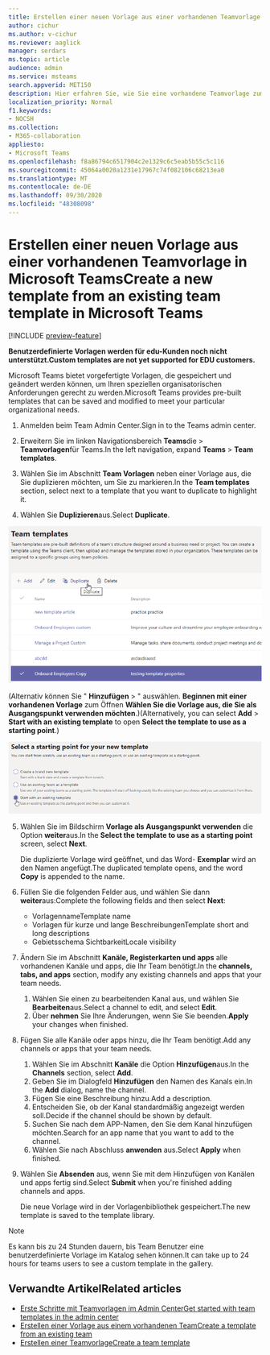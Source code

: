 ```yaml
---
title: Erstellen einer neuen Vorlage aus einer vorhandenen Teamvorlage in Microsoft Teams
author: cichur
ms.author: v-cichur
ms.reviewer: aaglick
manager: serdars
ms.topic: article
audience: admin
ms.service: msteams
search.appverid: MET150
description: Hier erfahren Sie, wie Sie eine vorhandene Teamvorlage zum Erstellen einer neuen Teamvorlage in Microsoft Teams verwenden.
localization_priority: Normal
f1.keywords:
- NOCSH
ms.collection:
- M365-collaboration
appliesto:
- Microsoft Teams
ms.openlocfilehash: f8a86794c6517904c2e1329c6c5eab5b55c5c116
ms.sourcegitcommit: 45064a0020a1231e17967c74f082106c68213ea0
ms.translationtype: MT
ms.contentlocale: de-DE
ms.lasthandoff: 09/30/2020
ms.locfileid: "48308098"
---
```

# <a name="create-a-new-template-from-an-existing-team-template-in-microsoft-teams"></a><span data-ttu-id="a26d0-103">Erstellen einer neuen Vorlage aus einer vorhandenen Teamvorlage in Microsoft Teams</span><span class="sxs-lookup"><span data-stu-id="a26d0-103">Create a new template from an existing team template in Microsoft Teams</span></span>

[!INCLUDE [preview-feature](includes/preview-feature.md)]

<span data-ttu-id="a26d0-104">**Benutzerdefinierte Vorlagen werden für edu-Kunden noch nicht unterstützt.**</span><span class="sxs-lookup"><span data-stu-id="a26d0-104">**Custom templates are not yet supported for EDU customers.**</span></span>

<span data-ttu-id="a26d0-105">Microsoft Teams bietet vorgefertigte Vorlagen, die gespeichert und geändert werden können, um Ihren speziellen organisatorischen Anforderungen gerecht zu werden.</span><span class="sxs-lookup"><span data-stu-id="a26d0-105">Microsoft Teams provides pre-built templates that can be saved and modified to meet your particular organizational needs.</span></span>

1. <span data-ttu-id="a26d0-106">Anmelden beim Team Admin Center.</span><span class="sxs-lookup"><span data-stu-id="a26d0-106">Sign in to the Teams admin center.</span></span>

2. <span data-ttu-id="a26d0-107">Erweitern Sie im linken Navigationsbereich **Teams**die  >  **Teamvorlagen**für Teams.</span><span class="sxs-lookup"><span data-stu-id="a26d0-107">In the left navigation, expand **Teams** > **Team templates**.</span></span>

3. <span data-ttu-id="a26d0-108">Wählen Sie im Abschnitt **Team Vorlagen** neben einer Vorlage aus, die Sie duplizieren möchten, um Sie zu markieren.</span><span class="sxs-lookup"><span data-stu-id="a26d0-108">In the **Team templates** section, select next to a template that you want to duplicate to highlight it.</span></span>

4. <span data-ttu-id="a26d0-109">Wählen Sie **Duplizieren**aus.</span><span class="sxs-lookup"><span data-stu-id="a26d0-109">Select **Duplicate**.</span></span>

![Abbildung des Dialogfelds "Team Vorlagen" mit hervorgehobener Option "hinzufügen"](media/template-duplicate.png)

<span data-ttu-id="a26d0-111">(Alternativ können Sie " **Hinzufügen**  >  " auswählen. **Beginnen mit einer vorhandenen Vorlage** zum Öffnen **Wählen Sie die Vorlage aus, die Sie als Ausgangspunkt verwenden möchten**.)</span><span class="sxs-lookup"><span data-stu-id="a26d0-111">(Alternatively, you can select **Add** > **Start with an existing template** to open **Select the template to use as a starting point**.)</span></span>

![Abbildung des Bildschirms "Startpunkt für Team Vorlagen" mit hervorgehobener Option "mit einer vorhandenen Vorlage beginnen".](media/template-start-existing-template.png)

5. <span data-ttu-id="a26d0-113">Wählen Sie im Bildschirm **Vorlage als Ausgangspunkt verwenden** die Option **weiter**aus.</span><span class="sxs-lookup"><span data-stu-id="a26d0-113">In the **Select the template to use as a starting point** screen, select **Next**.</span></span>

    <span data-ttu-id="a26d0-114">Die duplizierte Vorlage wird geöffnet, und das Word- **Exemplar** wird an den Namen angefügt.</span><span class="sxs-lookup"><span data-stu-id="a26d0-114">The duplicated template opens, and the word **Copy** is appended to the name.</span></span>

6. <span data-ttu-id="a26d0-115">Füllen Sie die folgenden Felder aus, und wählen Sie dann **weiter**aus:</span><span class="sxs-lookup"><span data-stu-id="a26d0-115">Complete the following fields and then select **Next**:</span></span>
    - <span data-ttu-id="a26d0-116">Vorlagenname</span><span class="sxs-lookup"><span data-stu-id="a26d0-116">Template name</span></span>
    - <span data-ttu-id="a26d0-117">Vorlagen für kurze und lange Beschreibungen</span><span class="sxs-lookup"><span data-stu-id="a26d0-117">Template short and long descriptions</span></span>
    - <span data-ttu-id="a26d0-118">Gebietsschema Sichtbarkeit</span><span class="sxs-lookup"><span data-stu-id="a26d0-118">Locale visibility</span></span>  

7. <span data-ttu-id="a26d0-119">Ändern Sie im Abschnitt **Kanäle, Registerkarten und apps** alle vorhandenen Kanäle und apps, die Ihr Team benötigt.</span><span class="sxs-lookup"><span data-stu-id="a26d0-119">In the **channels, tabs, and apps** section, modify any existing channels and apps that your team needs.</span></span>

    1. <span data-ttu-id="a26d0-120">Wählen Sie einen zu bearbeitenden Kanal aus, und wählen Sie **Bearbeiten**aus.</span><span class="sxs-lookup"><span data-stu-id="a26d0-120">Select a channel to edit, and select **Edit**.</span></span>
    2. <span data-ttu-id="a26d0-121">Über **nehmen** Sie Ihre Änderungen, wenn Sie Sie beenden.</span><span class="sxs-lookup"><span data-stu-id="a26d0-121">**Apply** your changes when finished.</span></span>

8. <span data-ttu-id="a26d0-122">Fügen Sie alle Kanäle oder apps hinzu, die Ihr Team benötigt.</span><span class="sxs-lookup"><span data-stu-id="a26d0-122">Add any channels or apps that your team needs.</span></span>

    1. <span data-ttu-id="a26d0-123">Wählen Sie im Abschnitt **Kanäle** die Option **Hinzufügen**aus.</span><span class="sxs-lookup"><span data-stu-id="a26d0-123">In the **Channels** section, select **Add**.</span></span>
    2. <span data-ttu-id="a26d0-124">Geben Sie im Dialogfeld **Hinzufügen** den Namen des Kanals ein.</span><span class="sxs-lookup"><span data-stu-id="a26d0-124">In the **Add** dialog, name the channel.</span></span>
    3. <span data-ttu-id="a26d0-125">Fügen Sie eine Beschreibung hinzu.</span><span class="sxs-lookup"><span data-stu-id="a26d0-125">Add a description.</span></span>
    4. <span data-ttu-id="a26d0-126">Entscheiden Sie, ob der Kanal standardmäßig angezeigt werden soll.</span><span class="sxs-lookup"><span data-stu-id="a26d0-126">Decide if the channel should be shown by default.</span></span>
    5. <span data-ttu-id="a26d0-127">Suchen Sie nach dem APP-Namen, den Sie dem Kanal hinzufügen möchten.</span><span class="sxs-lookup"><span data-stu-id="a26d0-127">Search for an app name that you want to add to the channel.</span></span>
    6. <span data-ttu-id="a26d0-128">Wählen Sie nach Abschluss **anwenden** aus.</span><span class="sxs-lookup"><span data-stu-id="a26d0-128">Select **Apply** when finished.</span></span>

7. <span data-ttu-id="a26d0-129">Wählen Sie **Absenden** aus, wenn Sie mit dem Hinzufügen von Kanälen und apps fertig sind.</span><span class="sxs-lookup"><span data-stu-id="a26d0-129">Select **Submit** when you're finished adding channels and apps.</span></span>

    <span data-ttu-id="a26d0-130">Die neue Vorlage wird in der Vorlagenbibliothek gespeichert.</span><span class="sxs-lookup"><span data-stu-id="a26d0-130">The new template is saved to the template library.</span></span>

> [!Note]
> <span data-ttu-id="a26d0-131">Es kann bis zu 24 Stunden dauern, bis Team Benutzer eine benutzerdefinierte Vorlage im Katalog sehen können.</span><span class="sxs-lookup"><span data-stu-id="a26d0-131">It can take up to 24 hours for teams users to see a custom template in the gallery.</span></span>

## <a name="related-articles"></a><span data-ttu-id="a26d0-132">Verwandte Artikel</span><span class="sxs-lookup"><span data-stu-id="a26d0-132">Related articles</span></span>

- [<span data-ttu-id="a26d0-133">Erste Schritte mit Teamvorlagen im Admin Center</span><span class="sxs-lookup"><span data-stu-id="a26d0-133">Get started with team templates in the admin center</span></span>](get-started-with-teams-templates-in-the-admin-console.md)
- [<span data-ttu-id="a26d0-134">Erstellen einer Vorlage aus einem vorhandenen Team</span><span class="sxs-lookup"><span data-stu-id="a26d0-134">Create a template from an existing team</span></span>](create-template-from-existing-team.md)
- [<span data-ttu-id="a26d0-135">Erstellen einer Teamvorlage</span><span class="sxs-lookup"><span data-stu-id="a26d0-135">Create a team template</span></span>](create-a-team-template.md)